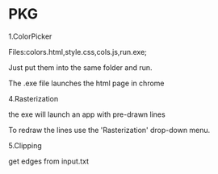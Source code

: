 # PKG

1.ColorPicker

Files:colors.html,style.css,cols.js,run.exe;

Just put them into the same folder and run.

The .exe file launches the html page in chrome


4.Rasterization

the exe will launch an app with pre-drawn lines

To redraw the lines use the 'Rasterization' drop-down menu.


5.Clipping

get edges from input.txt
